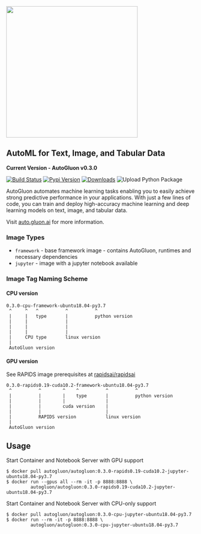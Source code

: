 <div align="left">
  <img src="https://user-images.githubusercontent.com/16392542/77208906-224aa500-6aba-11ea-96bd-e81806074030.png" width="350">
</div>

## AutoML for Text, Image, and Tabular Data
**Current Version - AutoGluon v0.3.0**

[![Build Status](https://ci.gluon.ai/view/all/job/autogluon/job/master/badge/icon)](https://ci.gluon.ai/view/all/job/autogluon/job/master/)
[![Pypi Version](https://img.shields.io/pypi/v/autogluon.svg)](https://pypi.org/project/autogluon/#history)
[![Downloads](https://pepy.tech/badge/autogluon)](https://pepy.tech/project/autogluon)
![Upload Python Package](https://github.com/awslabs/autogluon/workflows/Upload%20Python%20Package/badge.svg)

AutoGluon automates machine learning tasks enabling you to easily achieve strong predictive performance in your applications.  With just a few lines of code, you can train and deploy high-accuracy machine learning and deep learning models on text, image, and tabular data.

Visit [auto.gluon.ai](https://auto.gluon.ai) for more information.

### Image Types
* `framework` - base framework image - contains AutoGluon, runtimes and necessary dependencies
* `jupyter` - image with a jupyter notebook available

### Image Tag Naming Scheme

#### CPU version
```
0.3.0-cpu-framework-ubuntu18.04-py3.7
 ^     ^   ^          ^          ^
 |     |   type       |          python version
 |     |              |
 |     |              |
 |     |              |
 |     CPU type       linux version
 |
 AutoGluon version
```
#### GPU version
See RAPIDS image prerequisites at [rapidsai/rapidsai](https://hub.docker.com/r/rapidsai/rapidsai)
```
0.3.0-rapids0.19-cuda10.2-framework-ubuntu18.04-py3.7
 ^          ^        ^    ^          ^          ^
 |          |        |    type       |          python version
 |          |        |               |
 |          |        cuda version    |
 |          |                        |
 |          RAPIDS version           linux version
 |
 AutoGluon version
```

## Usage

Start Container and Notebook Server with GPU support

```shell
$ docker pull autogluon/autogluon:0.3.0-rapids0.19-cuda10.2-jupyter-ubuntu18.04-py3.7
$ docker run --gpus all --rm -it -p 8888:8888 \
         autogluon/autogluon:0.3.0-rapids0.19-cuda10.2-jupyter-ubuntu18.04-py3.7
```

Start Container and Notebook Server with CPU-only support

```shell
$ docker pull autogluon/autogluon:0.3.0-cpu-jupyter-ubuntu18.04-py3.7
$ docker run --rm -it -p 8888:8888 \
         autogluon/autogluon:0.3.0-cpu-jupyter-ubuntu18.04-py3.7
```

